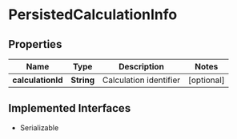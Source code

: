

# PersistedCalculationInfo


## Properties

Name | Type | Description | Notes
------------ | ------------- | ------------- | -------------
**calculationId** | **String** | Calculation identifier |  [optional]


## Implemented Interfaces

* Serializable


